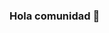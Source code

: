 ### Hola comunidad 👋

<!--
**xantosromero/xantosromero** is a ✨ _special_ ✨ repository because its `README.md` (this file) appears on your GitHub profile.

Estoy mejorando mis habilidades en diseño y desarrollo web.

- 🔭 I’m currently working on ...
- 🌱 I’m currently learning ...
- 👯 I’m looking to collaborate on ...
- 🤔 I’m looking for help with ...
- 💬 Ask me about ...
- 📫 How to reach me: ...
- 😄 Pronouns: ...
- ⚡ Fun fact: ...
-->
